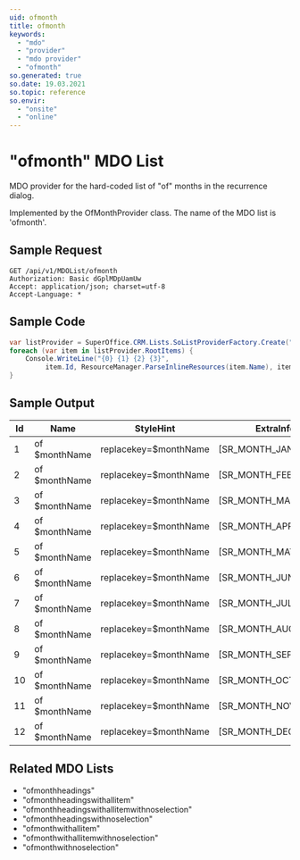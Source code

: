 ```yaml
---
uid: ofmonth
title: ofmonth
keywords:
  - "mdo"
  - "provider"
  - "mdo provider"
  - "ofmonth"
so.generated: true
so.date: 19.03.2021
so.topic: reference
so.envir:
  - "onsite"
  - "online"
---
```


# "ofmonth" MDO List
MDO provider for the hard-coded list of "of" months in the recurrence dialog.



Implemented by the <see cref="T:SuperOffice.CRM.Lists.OfMonthProvider">OfMonthProvider</see> class.
The name of the MDO list is 'ofmonth'.




## Sample Request

```http!
GET /api/v1/MDOList/ofmonth
Authorization: Basic dGplMDpUamUw
Accept: application/json; charset=utf-8
Accept-Language: *

```

## Sample Code
```cs
var listProvider = SuperOffice.CRM.Lists.SoListProviderFactory.Create("ofmonth", forceFlatList: true);
foreach (var item in listProvider.RootItems) {
    Console.WriteLine("{0} {1} {2} {3}", 
         item.Id, ResourceManager.ParseInlineResources(item.Name), item.StyleHint, item.ExtraInfo);
}
```

## Sample Output

|Id   | Name  |StyleHint|ExtraInfo |
| --- | ----- | ------- | -------- |
|1|of $monthName|replacekey=$monthName|[SR_MONTH_JANUARY]|
|2|of $monthName|replacekey=$monthName|[SR_MONTH_FEBRUARY]|
|3|of $monthName|replacekey=$monthName|[SR_MONTH_MARCH]|
|4|of $monthName|replacekey=$monthName|[SR_MONTH_APRIL]|
|5|of $monthName|replacekey=$monthName|[SR_MONTH_MAY]|
|6|of $monthName|replacekey=$monthName|[SR_MONTH_JUNE]|
|7|of $monthName|replacekey=$monthName|[SR_MONTH_JULY]|
|8|of $monthName|replacekey=$monthName|[SR_MONTH_AUGUST]|
|9|of $monthName|replacekey=$monthName|[SR_MONTH_SEPTEMBER]|
|10|of $monthName|replacekey=$monthName|[SR_MONTH_OCTOBER]|
|11|of $monthName|replacekey=$monthName|[SR_MONTH_NOVEMBER]|
|12|of $monthName|replacekey=$monthName|[SR_MONTH_DECEMBER]|


## Related MDO Lists

* "ofmonthheadings"
* "ofmonthheadingswithallitem"
* "ofmonthheadingswithallitemwithnoselection"
* "ofmonthheadingswithnoselection"
* "ofmonthwithallitem"
* "ofmonthwithallitemwithnoselection"
* "ofmonthwithnoselection"
